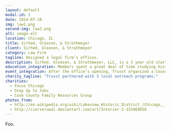 ```yaml
---
layout: default
modal-id: 1
date: 2014-07-18
img: law1.png
second-img: law2.png
alt: image-alt
location: Chicago, IL
title: Sirhed, Gleason, & Strathmeyer
client: Sirhed, Gleason, & Strathmeyer
category: Law Firm
tagline: Designed a legal firm’s offices.
description: Sirhed, Gleason, & Strathmeyer, LLC, is a 3 year old startup-style personal tax law firm based in Chicago. They hired Trusst to design their new office space, which they wanted to represent their unique mix of industry experience and youthful energy. This project involved quite a bit of construction, as their new space was a huge, empty warehouse. Trusst designed not only the interiors, but also the layout of the office. Taking cues from classical Chicago architecture, Trusst mixed sturdy materials with fresh color and patterns to create a fresh take on old school design.
education_integration: Members spent a great deal of time studying historical construction methods and decoration to create the interiors of the legal firm’s office.
event_integration: After the office’s opening, Trusst organized a Counsel Faire for the surrounding community, where the legal firm’s partners and associates devoted a percentage of their time to pro-bono case work with Chicagoans who could not afford attorneys. Trusst partnered with local nonprofit organizations to match these underserved residents with lawyers, who offered advice, helped with paperwork, and resolved cases.
charity_tagline: "Trusst partnered with 3 local outreach programs:"
charities:
  - Focus Chicago
  - Step Up to Jobs
  - Cook County Family Resources Group
photos_from:
  - http://en.wikipedia.org/wiki/Lakeview_Historic_District_(Chicago,_Illinois)#mediaviewer/File:Mandel_Brothers_Warehouse.JPG
  - http://cierseruwal.deviantart.com/art/Interior-2-333469656
---
```


Foo.